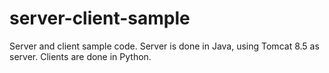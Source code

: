 # server-client-sample
Server and client sample code. Server is done in Java, using Tomcat 8.5 as server. Clients are done in Python.

